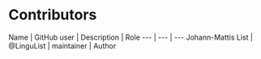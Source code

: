 # Contributors

Name | GitHub user | Description | Role
--- | --- | ---
Johann-Mattis List | @LinguList | maintainer | Author
